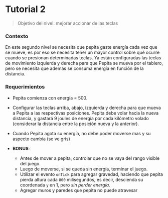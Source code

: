 # Tutorial 2

> Objetivo del nivel: mejorar accionar de las teclas

### Contexto

En este segundo nivel se necesita que pepita gaste energía cada vez que se mueve, es por eso se necesita tener un mayor control sobre qué ocurre cuando se presionan determinadas teclas. Ya están configuradas las teclas de movimiento izquierda y derecha para que Pepita se mueva por el tablero, pero se necesita que además se consuma energía en función de la distancia.

### Requerimientos
- Pepita comienza con energía = 500.
- Configurar las teclas arriba, abajo, izquierda y derecha para que mueva a Pepita a las respectivas posiciones. Pepita debe volar hacia la nueva distancia, y gastará 9 joules de energía por cada kilómetro volado (considerar la distancia entre la posición nueva y la anterior).
- Cuando Pepita agota su energía, no debe poder moverse mas y su aspecto cambia (se ve gris)

- **BONUS**: 
  - Antes de mover a pepita, controlar que no se vaya del rango visible del juego.
  - Luego de moverse, si se queda sin energía, terminar el juego.
  - Utilizar el evento `onTick` para agregar gravedad, haciendo que pepita pierda altura cada `800` milisegundos, es decir, descienda su coordenada `y` en 1, pero _sin perder energía_.
  - Agregar muros y paredes que pepita no puede atravesar
